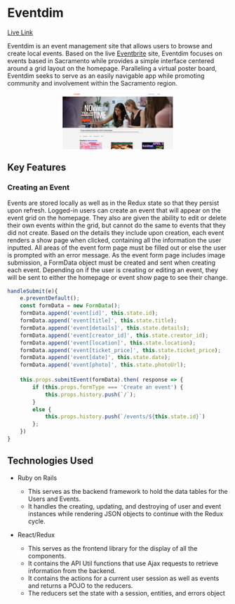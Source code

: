 # Eventdim


[Live Link](https://eventdim.herokuapp.com/#/)

Eventdim is an event management site that allows users to browse and create local events. Based on the live [Eventbrite](https://www.eventbrite.com/) site, Eventdim focuses on events based in Sacramento while provides a simple interface centered around a grid layout on the homepage. Paralleling a virtual poster board, Eventdim seeks to serve as an easily navigable app while promoting community and involvement within the Sacramento region.

<img src="https://github.com/justinneyugn/Eventdim_Project/blob/main/app/assets/images/preview_pic.png" style="display: block;
  margin-left: auto;
  margin-right: auto;
  width: 50%;">

## Key Features

### Creating an Event

Events are stored locally as well as in the Redux state so that they persist upon refresh. Logged-in users can create an event that will appear on the event grid on the homepage. They also are given the ability to edit or delete their own events within the grid, but cannot do the same to events that they did not create. Based on the details they include upon creation, each event renders a show page when clicked, containing all the information the user inputted. All areas of the event form page must be filled out or else the user is prompted with an error message. As the event form page includes image submission, a FormData object must be created and sent when creating each event. Depending on if the user is creating or editing an event, they will be sent to either the homepage or event show page to see their change.

```javascript 
handleSubmit(e){
    e.preventDefault();
    const formData = new FormData();
    formData.append('event[id]', this.state.id);
    formData.append('event[title]', this.state.title);
    formData.append('event[details]', this.state.details);
    formData.append('event[creator_id]', this.state.creator_id);
    formData.append('event[location]', this.state.location);
    formData.append('event[ticket_price]', this.state.ticket_price);
    formData.append('event[date]', this.state.date);
    formData.append('event[photo]', this.state.photoUrl);

    this.props.submitEvent(formData).then( response => {
        if (this.props.formType === 'Create an event') {
            this.props.history.push(`/`);
        } 
        else {
            this.props.history.push(`/events/${this.state.id}`)
        };
    })
}
```

## Technologies Used

* Ruby on Rails
   * This serves as the backend framework to hold the data tables for the Users and Events.
   * It handles the creating, updating, and destroying of user and event instances while rendering JSON objects to continue with the Redux cycle.

* React/Redux
   * This serves as the frontend library for the display of all the components.
   * It contains the API Util functions that use Ajax requests to retrieve information from the backend.
   * It contains the actions for a current user session as well as events and returns a POJO to the reducers.
   * The reducers set the state with a session, entities, and errors object
